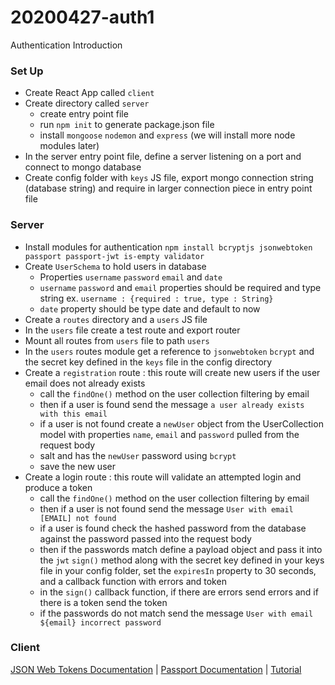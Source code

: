 # 20200427-auth1
Authentication Introduction

### Set Up
- Create React App called `client`
- Create directory called `server`
    - create entry point file
    - run `npm init` to generate package.json file
    - install `mongoose` `nodemon` and `express` (we will install more node modules later)
- In the server entry point file, define a server listening on a port and connect to mongo database
- Create config folder with `keys` JS file, export mongo connection string (database string) and require in larger connection piece in entry point file

### Server
- Install modules for authentication `npm install bcryptjs jsonwebtoken passport passport-jwt is-empty validator`
- Create `UserSchema` to hold users in database
    - Properties `username` `password` `email` and `date`
    - `username` `password` and  `email` properties should be required and type string ex. `username : {required : true, type : String}`
    - `date` property should be type date and default to now
- Create a `routes` directory and a `users` JS file
- In the `users` file create a test route and export router
- Mount all routes from `users` file to path `users`
- In the `users` routes module get a reference to `jsonwebtoken` `bcrypt` and the secret key defined in the `keys` file in the config directory 
- Create a `registration` route : this route will create new users if the user email does not already exists
    - call the `findOne()` method on the user collection filtering by email
    - then if a user is found send the message `a user already exists with this email`
    - if a user is not found create a `newUser` object from the UserCollection model with properties `name`, `email` and `password` pulled from the request body
    - salt and has the `newUser` password using `bcrypt`
    - save the new user
- Create a login route : this route will validate an attempted login and produce a token
    - call the `findOne()` method on the user collection filtering by email
    - then if a user is not found send the message `User with email [EMAIL] not found`
    - if a user is found check the hashed password from the database against the password passed into the request body
    - then if the passwords match define a payload object and pass it into the `jwt` `sign()` method along with the secret key defined in your keys file in your config folder, set the `expiresIn` property to 30 seconds, and a callback function with errors and token
    - in the `sign()` callback function, if there are errors send errors and if there is a token send the token
    - if the passwords do not match send the message `User with email ${email} incorrect password`

### Client


[JSON Web Tokens Documentation](https://jwt.io/) | [Passport Documentation](http://www.passportjs.org/packages/passport-jwt/) | [Tutorial](https://blog.bitsrc.io/build-a-login-auth-app-with-mern-stack-part-1-c405048e3669)

